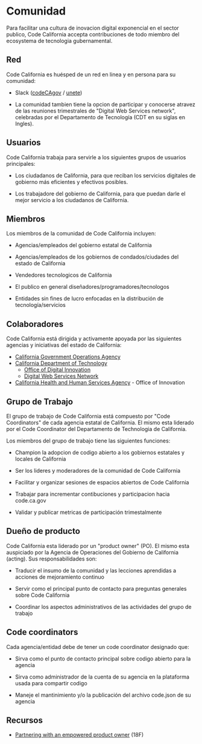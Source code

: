 # Comunidad

Para facilitar una cultura de inovacion digital exponencial en el sector publico, Code California accepta contribuciones de todo miembro del ecosystema de tecnologia gubernamental.

## Red

Code California es huésped de un red en linea y en persona para su comunidad:

* Slack ([codeCAgov](https://codecagov.slack.com/) / [unete](https://join.slack.com/t/codecagov/shared_invite/enQtNDU3MDY2NDUyMTk3LTkxMzEwYzU3MzdkNTE3ZGE0OGY4MjU5YzUzMTE5ODgwZjc3ZDE3MjlhMjQ3NTJkN2Y2NzFmZDk0NzZmNzgwYmU))

* La comunidad tambien tiene la opcion de participar y conocerse atravez de las reuniones trimestrales de "Digital Web Services network", celebradas por el Departamento de Tecnología (CDT en su siglas en Ingles).

## Usuarios

Code California trabaja para servirle a los siguientes grupos de usuarios principales:

* Los ciudadanos de California, para que reciban los servicios digitales de gobierno más eficientes y efectivos posibles.

* Los trabajadore del gobierno de California, para que puedan darle el mejor servicio a los ciudadanos de California.

## Miembros

Los miembros de la comunidad de Code California incluyen:

* Agencias/empleados del gobierno estatal de California

* Agencias/empleados de los gobiernos de condados/ciudades del estado de California

* Vendedores tecnologicos de California

* El publico en general diseñadores/programadores/tecnologos

* Entidades sin fines de lucro enfocadas en la distribución de tecnología/servicios

## Colaboradores

Code California está dirigida y activamente apoyada por las siguientes agencias y iniciativas del estado de California:

* [California Government Operations Agency](https://www.govops.ca.gov/)
* [California Department of Technology](https://cdt.ca.gov/)
  * [Office of Digital Innovation](https://cdt.ca.gov/digital-innovation/)
  * [Digital Web Services Network](https://cdt.ca.gov/dwsn/)
* [California Health and Human Services Agency](http://www.chhs.ca.gov/Pages/Home.aspx) - Office of Innovation

## Grupo de Trabajo

El grupo de trabajo de Code California está compuesto por "Code Coordinators" de cada agencia estatal de California. El mismo esta liderado por el Code Coordinator del Departamento de Technologia de California.

Los miembros del grupo de trabajo tiene las siguientes funciones:

* Champion la adopcion de codigo abierto a los gobiernos estatales y locales de California

* Ser los lideres y moderadores de la comunidad de Code California

* Facilitar y organizar sesiones de espacios abiertos de Code California

* Trabajar para incrementar contibuciones y participacion hacia code.ca.gov

* Validar y publicar metricas de participación trimestalmente

## Dueño de producto

Code California esta liderado por un "product owner" (PO). El mismo esta auspiciado por la Agencia de Operaciones del Gobierno de California (acting). Sus responsabilidades son:

* Traducir el insumo de la comunidad y las lecciones aprendidas a acciones de mejoramiento continuo

* Servir como el principal punto de contacto para preguntas generales sobre Code California

* Coordinar los aspectos administrativos de las actividades del grupo de trabajo

## Code coordinators

Cada agencia/entidad debe de tener un code coordinator designado que:

* Sirva como el punto de contacto principal sobre codigo abierto para la agencia

* Sirva como administrador de la cuenta de su agencia en la plataforma usada para compartir codigo

* Maneje el mantinimiento y/o la publicación del archivo code.json de su agencia

## Recursos

* [Partnering with an empowered product owner](https://18f.gsa.gov/partnership-principles/#partnering-with-an-empowered-product-owner ) (18F)
